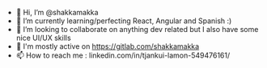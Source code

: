 - 👋 Hi, I’m @shakkamakka
- 🌱 I’m currently learning/perfecting React, Angular and Spanish :)
- 💞️ I’m looking to collaborate on anything dev related but I also have some nice UI/UX skills
- 👀 I'm mostly active on https://gitlab.com/shakkamakka
- 📫 How to reach me : linkedin.com/in/tjankui-lamon-549476161/

<!---
shakkamakka/shakkamakka is a ✨ special ✨ repository because its `README.md` (this file) appears on your GitHub profile.
You can click the Preview link to take a look at your changes.
--->
